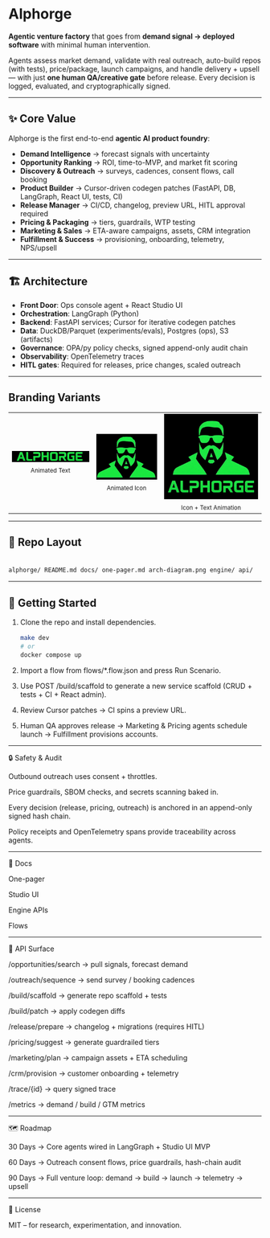 # Alphorge  

**Agentic venture factory** that goes from **demand signal → deployed software** with minimal human intervention.  

Agents assess market demand, validate with real outreach, auto-build repos (with tests), price/package, launch campaigns, and handle delivery + upsell — with just **one human QA/creative gate** before release. Every decision is logged, evaluated, and cryptographically signed.  

---

## ✨ Core Value  
Alphorge is the first end-to-end **agentic AI product foundry**:  

- **Demand Intelligence** → forecast signals with uncertainty  
- **Opportunity Ranking** → ROI, time-to-MVP, and market fit scoring  
- **Discovery & Outreach** → surveys, cadences, consent flows, call booking  
- **Product Builder** → Cursor-driven codegen patches (FastAPI, DB, LangGraph, React UI, tests, CI)  
- **Release Manager** → CI/CD, changelog, preview URL, HITL approval required  
- **Pricing & Packaging** → tiers, guardrails, WTP testing  
- **Marketing & Sales** → ETA-aware campaigns, assets, CRM integration  
- **Fulfillment & Success** → provisioning, onboarding, telemetry, NPS/upsell  

---

## 🏗 Architecture  

- **Front Door**: Ops console agent + React Studio UI  
- **Orchestration**: LangGraph (Python)  
- **Backend**: FastAPI services; Cursor for iterative codegen patches  
- **Data**: DuckDB/Parquet (experiments/evals), Postgres (ops), S3 (artifacts)  
- **Governance**: OPA/py policy checks, signed append-only audit chain  
- **Observability**: OpenTelemetry traces  
- **HITL gates**: Required for releases, price changes, scaled outreach  

---

## Branding Variants  

<table>
<tr>
<td align="center">
  <img src="docs/media/alphorge_text_ani.gif" alt="Alphorge text animation" width="240"/><br/>
  <sub>Animated Text</sub>
</td>
<td align="center">
  <img src="docs/media/alphorge_icon_ani.gif" alt="Alphorge icon animation" width="180"/><br/>
  <sub>Animated Icon</sub>
</td>
<td align="center">
  <img src="docs/media/alphorge_ani.gif" alt="Alphorge full animation" width="300"/><br/>
  <sub>Icon + Text Animation</sub>
</td>
</tr>
</table>

---

## 📂 Repo Layout

```bash

alphorge/ README.md docs/ one-pager.md arch-diagram.png engine/ api/            # FastAPI endpoints graph/          # LangGraph nodes & orchestration policies/       # OPA/py governance checks builders/       # codegen templates evals/          # scenario packs + metrics audits/         # hash-chain utils tests/          # pytest studio/ web/            # React/MUI dashboard (traces, pricing, CRM-lite) flows/            # *.flow.json (Langflow/Visio exports) reports/          # auto-generated eval & decision reports

```

---

## 🚀 Getting Started  

1. Clone the repo and install dependencies.  
   ```bash
   make dev
   # or
   docker compose up

2. Import a flow from flows/*.flow.json and press Run Scenario.


3. Use POST /build/scaffold to generate a new service scaffold (CRUD + tests + CI + React admin).


4. Review Cursor patches → CI spins a preview URL.


5. Human QA approves release → Marketing & Pricing agents schedule launch → Fulfillment provisions accounts.




---

🔒 Safety & Audit

Outbound outreach uses consent + throttles.

Price guardrails, SBOM checks, and secrets scanning baked in.

Every decision (release, pricing, outreach) is anchored in an append-only signed hash chain.

Policy receipts and OpenTelemetry spans provide traceability across agents.



---

📖 Docs

One-pager

Studio UI

Engine APIs

Flows



---

🧪 API Surface

/opportunities/search → pull signals, forecast demand

/outreach/sequence → send survey / booking cadences

/build/scaffold → generate repo scaffold + tests

/build/patch → apply codegen diffs

/release/prepare → changelog + migrations (requires HITL)

/pricing/suggest → generate guardrailed tiers

/marketing/plan → campaign assets + ETA scheduling

/crm/provision → customer onboarding + telemetry

/trace/{id} → query signed trace

/metrics → demand / build / GTM metrics


---

🗺 Roadmap

30 Days → Core agents wired in LangGraph + Studio UI MVP

60 Days → Outreach consent flows, price guardrails, hash-chain audit

90 Days → Full venture loop: demand → build → launch → telemetry → upsell


---

📜 License

MIT – for research, experimentation, and innovation.
